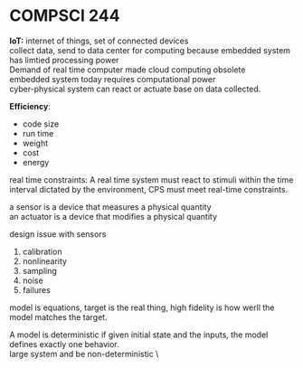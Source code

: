 # COMPSCI 244
**IoT:** internet of things, set of connected devices \
collect data, send to data center for computing because embedded system has limtied processing power \
Demand of real time computer made cloud computing obsolete \
embedded system today requires computational power \
cyber-physical system can react or actuate base on data collected. 

**Efficiency**:
- code size
- run time
- weight 
- cost
- energy
  
real time constraints: A real time system must react to stimuli within the time interval dictated by the environment, CPS must meet real-time constraints. 

a sensor is a device that measures a physical quantity \
an actuator is a device that modifies a physical quantity 

design issue with sensors
1. calibration
2. nonlinearity
3. sampling
4. noise
5. failures

model is equations, target is the real thing, high fidelity is how werll the model matches the target. 

A model is deterministic if given initial state and the inputs, the model defines exactly one behavior. \
large system and be non-deterministic \
